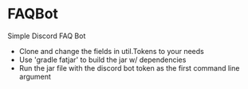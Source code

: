 # FAQBot
Simple Discord FAQ Bot

- Clone and change the fields in util.Tokens to your needs
- Use 'gradle fatjar' to build the jar w/ dependencies
- Run the jar file with the discord bot token as the first command line argument
